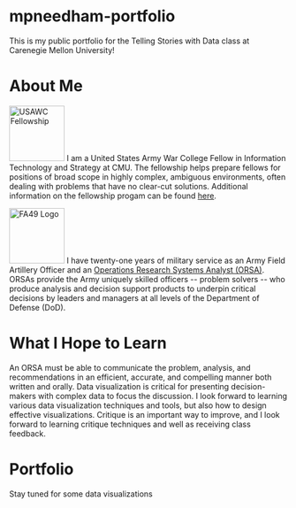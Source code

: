 # mpneedham-portfolio
This is my public portfolio for the Telling Stories with Data class at Carenegie Mellon University!

# About Me
[<img src="/mpneedham-portfolio/ARMYandSTRENGTH200.png" alt="USAWC Fellowship" width="100">](https://www.armywarcollege.edu/programs/fellows.cfm) I am a United States Army War College Fellow in Information Technology and Strategy at CMU.  The fellowship helps prepare fellows for positions of broad scope in highly complex, ambiguous environments, often dealing with problems that have no clear-cut solutions.  Additional information on the fellowship progam can be found [here](https://www.armywarcollege.edu/programs/fellows.cfm).  

[<img src="/mpneedham-portfolio/FA49LOGO.jpg" alt="FA49 Logo" width="100">](https://www.fa49.army.mil/index.html) I have twenty-one years of military service as an Army Field Artillery Officer and an [Operations Research Systems Analyst (ORSA)](https://www.fa49.army.mil/index.html).  ORSAs provide the Army uniquely skilled officers -- problem solvers -- who produce analysis and decision support products to underpin critical decisions by leaders and managers at all levels of the Department of Defense (DoD).

# What I Hope to Learn
An ORSA must be able to communicate the problem, analysis, and recommendations in an efficient, accurate, and compelling manner both written and orally.  Data visualization is critical for presenting decision-makers with complex data to focus the discussion.  I look forward to learning various data visualization techniques and tools, but also how to design effective visualizations.  Critique is an important way to improve, and I look forward to learning critique techniques and well as receiving class feedback.

# Portfolio
Stay tuned for some data visualizations

